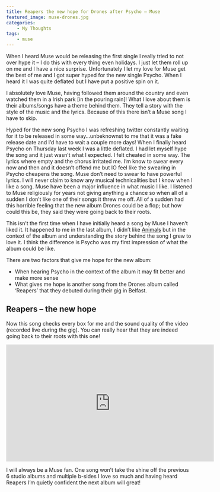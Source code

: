 ```yaml
---
title: Reapers the new hope for Drones after Psycho – Muse
featured_image: muse-drones.jpg
categories:
    - My Thoughts
tags:
    - muse
---
```

When I heard Muse would be releasing the first single I really tried to not over hype it – I do this with every thing even holidays. I just let them roll up on me and I have a nice surprise. Unfortunately I let my love for Muse get the best of me and I got super hyped for the new single Psycho. When I heard it I was quite deflated but I have put a positive spin on it.


I absolutely love Muse, having followed them around the country and even watched them in a Irish park [in the pouring rain]! What I love about them is their albums/songs have a theme behind them. They tell a story with the style of the music and the lyrics. Because of this there isn’t a Muse song I have to skip.

[marley]: https://www.youtube.com/watch?v=dnHGXXHh37I

Hyped for the new song Psycho I was refreshing twitter constantly waiting for it to be released in some way…unbeknownst to me that it was a fake release date and I’d have to wait a couple more days! When I finally heard Psycho on Thursday last week I was a little deflated. I had let myself hype the song and it just wasn’t what I expected. I felt cheated in some way. The lyrics where empty and the chorus irritated me. I’m know to swear every now and then and it doesn’t offend me but IO feel like the swearing in Psycho cheapens the song. Muse don’t need to swear to have powerful lyrics. I will never claim to know any musical technicalities but I know when I like a song. Muse have been a major influence in what music I like. I listened to Muse religiously for years not giving anything a chance so when all of a sudden I don’t like one of their songs it threw me off. All of a sudden had this horrible feeling that the new album Drones could be a flop; but how could this be, they said they were going back to their roots.

This isn’t the first time when I have initially heard a song by Muse I haven’t liked it. It happened to me in the last album, I didn’t like [Animals][animals] but in the context of the album and understanding the story behind the song I grew to love it. I think the difference is Psycho was my first impression of what the album could be like.

[animals]: https://www.youtube.com/watch?v=tFG_5PBl2K8 

There are two factors that give me hope for the new album:

- When hearing Psycho in the context of the album it may fit better and make more sense
- What gives me hope is another song from the Drones album called ‘Reapers’ that they debuted during their gig in Belfast.

## Reapers – the new hope

Now this song checks every box for me and the sound quality of the video (recorded live during the gig). You can really hear that they are indeed going back to their roots with this one!

<iframe width="560" height="315" src="https://www.youtube.com/embed/GdmwYyIHuEc" frameborder="0" allowfullscreen></iframe>

I will always be a Muse fan. One song won’t take the shine off the previous 6 studio albums and multiple b-sides I love so much and having heard Reapers I’m quietly confident the next album will great!